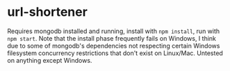 # url-shortener
Requires mongodb installed and running, install with `npm install`, run with `npm start`. Note that the install phase frequently fails on Windows, I think due to some of mongodb's dependencies not respecting certain Windows filesystem concurrency restrictions that don't exist on Linux/Mac. Untested on anything except Windows.
